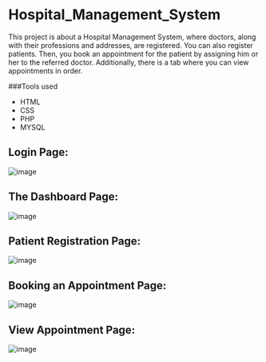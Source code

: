 # Hospital_Management_System
This project is about a Hospital Management System, where doctors, along with their professions and addresses, are registered. You can also register patients. Then, you book an appointment for the patient by assigning him or her to the referred doctor. Additionally, there is a tab where you can view appointments in order.

###Tools used
- HTML
- CSS
- PHP
- MYSQL

## Login Page:
![image](https://github.com/user-attachments/assets/28d90867-05be-4468-b599-8ee5623fb120)


## The Dashboard Page:
![image](https://github.com/user-attachments/assets/53f49b9e-95cb-46da-ac41-33e560615b55)


## Patient Registration Page:
![image](https://github.com/user-attachments/assets/9b585628-99f6-4287-adc6-a01169e93101)

## Booking an Appointment Page:
![image](https://github.com/user-attachments/assets/ddbfb856-1825-40b2-a5cd-f88c7c39510a)

## View Appointment Page:
![image](https://github.com/user-attachments/assets/a124d43a-1084-48b4-87f4-c5d01ef73a9c)




